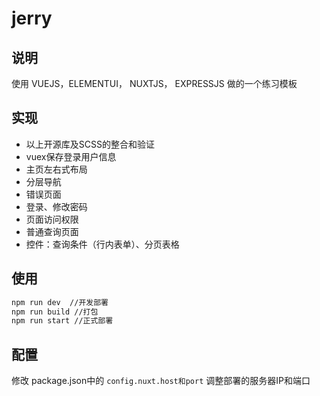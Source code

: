 # jerry

## 说明

使用 VUEJS，ELEMENTUI， NUXTJS， EXPRESSJS 做的一个练习模板

## 实现

- 以上开源库及SCSS的整合和验证
- vuex保存登录用户信息
- 主页左右式布局
- 分层导航
- 错误页面
- 登录、修改密码
- 页面访问权限
- 普通查询页面
- 控件：查询条件（行内表单）、分页表格

## 使用

```bash
npm run dev  //开发部署
npm run build //打包
npm run start //正式部署
```
## 配置

修改 package.json中的 `config.nuxt.host和port` 调整部署的服务器IP和端口
